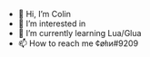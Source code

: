 - 👋 Hi, I’m Colin
- 👀 I’m interested in 
- 🌱 I’m currently learning Lua/Glua
- 📫 How to reach me ¢øłıи#9209

<!---
Colin-27/Colin-27 is a ✨ special ✨ repository because its `README.md` (this file) appears on your GitHub profile.
You can click the Preview link to take a look at your changes.
--->
